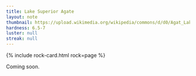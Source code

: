 ```yaml
---
title: Lake Superior Agate
layout: note
thumbnail: https://upload.wikimedia.org/wikipedia/commons/d/d0/Agat_Lake_Superior_-_Duluth%2C_Minnesota%2C_USA..jpg
hardness: 6.5-7
luster: null
streak: null
---
```

{% include rock-card.html rock=page %}

Coming soon.
